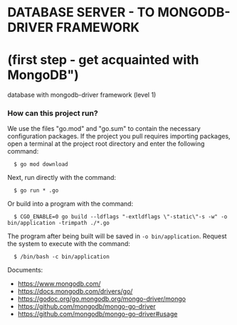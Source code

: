 # DATABASE SERVER - TO MONGODB-DRIVER FRAMEWORK #

# (first step - get acquainted with MongoDB") #
database with mongodb-driver framework (level 1)

### How can this project run? ###

We use the files "go.mod" and "go.sum" to contain the necessary configuration packages.
If the project you pull requires importing packages, open a terminal at the project root directory and enter the following command:
```
  $ go mod download
```

Next, run directly with the command:
```
  $ go run * .go
```
Or build into a program with the command:
```
  $ CGO_ENABLE=0 go build --ldflags "-extldflags \"-static\"-s -w" -o bin/application -trimpath ./*.go
```

The program after being built will be saved in `-o bin/application`. Request the system to execute with the command:
```
  $ /bin/bash -c bin/application
```

Documents:
- https://www.mongodb.com/
- https://docs.mongodb.com/drivers/go/
- https://godoc.org/go.mongodb.org/mongo-driver/mongo
- https://github.com/mongodb/mongo-go-driver
- https://github.com/mongodb/mongo-go-driver#usage
